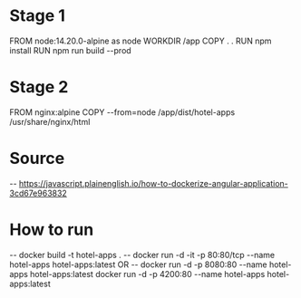 # Stage 1
FROM node:14.20.0-alpine as node
WORKDIR /app
COPY . .
RUN npm install
RUN npm run build --prod
# Stage 2
FROM nginx:alpine
COPY --from=node /app/dist/hotel-apps /usr/share/nginx/html

# Source
-- https://javascript.plainenglish.io/how-to-dockerize-angular-application-3cd67e963832
# How to run
-- docker build -t hotel-apps .
-- docker run -d -it -p 80:80/tcp --name hotel-apps hotel-apps:latest
OR
-- docker run -d -p 8080:80 --name hotel-apps hotel-apps:latest
docker run -d -p 4200:80 --name hotel-apps hotel-apps:latest

